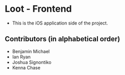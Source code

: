 # Loot - Frontend
- This is the iOS application side of the project.

## Contributors (in alphabetical order)
- Benjamin Michael
- Ian Ryan
- Joshua Signontiko
- Kenna Chase
